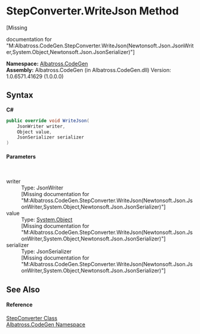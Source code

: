 # StepConverter.WriteJson Method 
 

\[Missing <summary> documentation for "M:Albatross.CodeGen.StepConverter.WriteJson(Newtonsoft.Json.JsonWriter,System.Object,Newtonsoft.Json.JsonSerializer)"\]

**Namespace:**&nbsp;<a href="15cf6e12-be6a-9747-9980-acf9dcacbf1a">Albatross.CodeGen</a><br />**Assembly:**&nbsp;Albatross.CodeGen (in Albatross.CodeGen.dll) Version: 1.0.6571.41629 (1.0.0.0)

## Syntax

**C#**<br />
``` C#
public override void WriteJson(
	JsonWriter writer,
	Object value,
	JsonSerializer serializer
)
```


#### Parameters
&nbsp;<dl><dt>writer</dt><dd>Type: JsonWriter<br />\[Missing <param name="writer"/> documentation for "M:Albatross.CodeGen.StepConverter.WriteJson(Newtonsoft.Json.JsonWriter,System.Object,Newtonsoft.Json.JsonSerializer)"\]</dd><dt>value</dt><dd>Type: <a href="http://msdn2.microsoft.com/en-us/library/e5kfa45b" target="_blank">System.Object</a><br />\[Missing <param name="value"/> documentation for "M:Albatross.CodeGen.StepConverter.WriteJson(Newtonsoft.Json.JsonWriter,System.Object,Newtonsoft.Json.JsonSerializer)"\]</dd><dt>serializer</dt><dd>Type: JsonSerializer<br />\[Missing <param name="serializer"/> documentation for "M:Albatross.CodeGen.StepConverter.WriteJson(Newtonsoft.Json.JsonWriter,System.Object,Newtonsoft.Json.JsonSerializer)"\]</dd></dl>

## See Also


#### Reference
<a href="263a56e4-403d-cbec-5698-3e14814b8e47">StepConverter Class</a><br /><a href="15cf6e12-be6a-9747-9980-acf9dcacbf1a">Albatross.CodeGen Namespace</a><br />